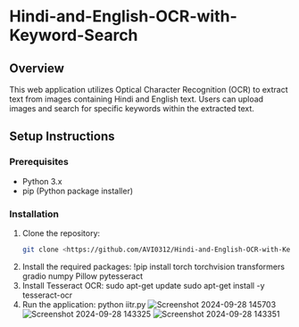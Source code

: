 # Hindi-and-English-OCR-with-Keyword-Search
## Overview
This web application utilizes Optical Character Recognition (OCR) to extract text from images containing Hindi and English text. Users can upload images and search for specific keywords within the extracted text.

## Setup Instructions

### Prerequisites
- Python 3.x
- pip (Python package installer)

### Installation
1. Clone the repository:
   ```bash
   git clone <https://github.com/AVI0312/Hindi-and-English-OCR-with-Keyword-Search.git>
2. Install the required packages:
   !pip install torch torchvision transformers gradio numpy Pillow pytesseract
3. Install Tesseract OCR:
   sudo apt-get update
   sudo apt-get install -y tesseract-ocr
4. Run the application:
   python iitr.py
![Screenshot 2024-09-28 145703](https://github.com/user-attachments/assets/dab3da36-1ef4-40c2-a9fa-bef5fbe6ef69)
![Screenshot 2024-09-28 143325](https://github.com/user-attachments/assets/bb381d40-4a22-4a9e-8624-5df738c6fef1)
![Screenshot 2024-09-28 143351](https://github.com/user-attachments/assets/d6351355-6493-4580-a436-eb31043c7af8)



